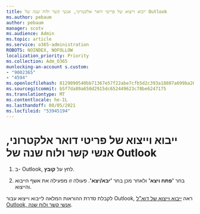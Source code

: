```yaml
---
title: ייבוא וייצוא של פריטי דואר אלקטרוני, אנשי קשר ולוח שנה של Outlook
ms.author: pebaum
author: pebaum
manager: scotv
ms.audience: Admin
ms.topic: article
ms.service: o365-administration
ROBOTS: NOINDEX, NOFOLLOW
localization_priority: Priority
ms.collection: Adm_O365
munlocking-an-account s.custom:
- "9002365"
- "4594"
ms.openlocfilehash: 8129090540bb71367e57f22abe7cfb5d2c393a18807a699ba26440928a87fbe7
ms.sourcegitcommit: b5f7da89a650d2915dc652449623c78be6247175
ms.translationtype: MT
ms.contentlocale: he-IL
ms.lasthandoff: 08/05/2021
ms.locfileid: "53945194"
---
```

# <a name="import-and-export-outlook-email-contacts-and-calendar-items"></a>ייבוא וייצוא של פריטי דואר אלקטרוני, אנשי קשר ולוח שנה של Outlook

1. ב- Outlook, לחץ על **קובץ**.

2. בחר **'פתח ויצא'** ולאחר מכן בחר **'יבא/יצא'**. פעולה זו מפעילה את אשף הייבוא והייצוא.

לקבלת סדרת ההוראות המלאה לייבוא וייצוא עבור Outlook, ראה [ייבוא וייצוא של דוא"ל Outlook, אנשי קשר ולוח שנה](https://support.office.com/article/import-and-export-outlook-email-contacts-and-calendar-92577192-3881-4502-b79d-c3bbada6c8ef).
